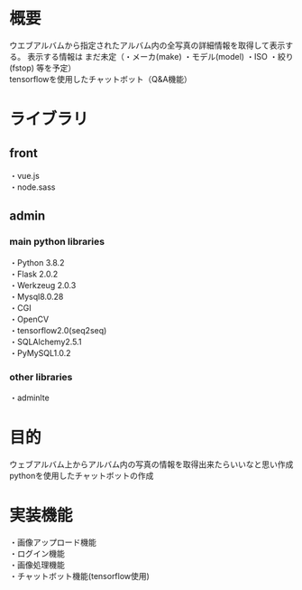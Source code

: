 <h1> 概要 </h1>
ウエブアルバムから指定されたアルバム内の全写真の詳細情報を取得して表示する。 表示する情報は まだ未定（・メーカ(make) ・モデル(model) ・ISO ・絞り(fstop) 等を予定）<br>
tensorflowを使用したチャットボット（Q&A機能）

<h1> ライブラリ </h1>

## front
・vue.js<br>
・node.sass

## admin

### main python libraries
・Python 3.8.2<br>
・Flask 2.0.2<br>
・Werkzeug 2.0.3<br>
・Mysql8.0.28<br>
・CGI<br>
・OpenCV<br>
・tensorflow2.0(seq2seq)<br>
・SQLAlchemy2.5.1<br>
・PyMySQL1.0.2

### other libraries
・adminlte

<h1> 目的 </h1>
ウェブアルバム上からアルバム内の写真の情報を取得出来たらいいなと思い作成<br>
pythonを使用したチャットボットの作成

<h1>実装機能</h1>
・画像アップロード機能<br>
・ログイン機能<br>
・画像処理機能<br>
・チャットボット機能(tensorflow使用)
